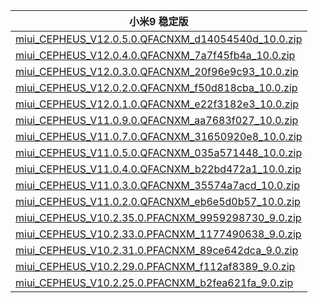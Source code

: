 | 小米9  稳定版    |
| ---- |
| [miui_CEPHEUS_V12.0.5.0.QFACNXM_d14054540d_10.0.zip](https://hugeota.d.miui.com/V12.0.5.0.QFACNXM/miui_CEPHEUS_V12.0.5.0.QFACNXM_d14054540d_10.0.zip)    |
| [miui_CEPHEUS_V12.0.4.0.QFACNXM_7a7f45fb4a_10.0.zip](https://hugeota.d.miui.com/V12.0.4.0.QFACNXM/miui_CEPHEUS_V12.0.4.0.QFACNXM_7a7f45fb4a_10.0.zip)    |
| [miui_CEPHEUS_V12.0.3.0.QFACNXM_20f96e9c93_10.0.zip](https://hugeota.d.miui.com/V12.0.3.0.QFACNXM/miui_CEPHEUS_V12.0.3.0.QFACNXM_20f96e9c93_10.0.zip)    |
| [miui_CEPHEUS_V12.0.2.0.QFACNXM_f50d818cba_10.0.zip](https://hugeota.d.miui.com/V12.0.2.0.QFACNXM/miui_CEPHEUS_V12.0.2.0.QFACNXM_f50d818cba_10.0.zip)    |
| [miui_CEPHEUS_V12.0.1.0.QFACNXM_e22f3182e3_10.0.zip](https://hugeota.d.miui.com/V12.0.1.0.QFACNXM/miui_CEPHEUS_V12.0.1.0.QFACNXM_e22f3182e3_10.0.zip)    |
| [miui_CEPHEUS_V11.0.9.0.QFACNXM_aa7683f027_10.0.zip](https://hugeota.d.miui.com/V11.0.9.0.QFACNXM/miui_CEPHEUS_V11.0.9.0.QFACNXM_aa7683f027_10.0.zip)    |
| [miui_CEPHEUS_V11.0.7.0.QFACNXM_31650920e8_10.0.zip](https://hugeota.d.miui.com/V11.0.7.0.QFACNXM/miui_CEPHEUS_V11.0.7.0.QFACNXM_31650920e8_10.0.zip)    |
| [miui_CEPHEUS_V11.0.5.0.QFACNXM_035a571448_10.0.zip](https://hugeota.d.miui.com/V11.0.5.0.QFACNXM/miui_CEPHEUS_V11.0.5.0.QFACNXM_035a571448_10.0.zip)    |
| [miui_CEPHEUS_V11.0.4.0.QFACNXM_b22bd472a1_10.0.zip](https://hugeota.d.miui.com/V11.0.4.0.QFACNXM/miui_CEPHEUS_V11.0.4.0.QFACNXM_b22bd472a1_10.0.zip)    |
| [miui_CEPHEUS_V11.0.3.0.QFACNXM_35574a7acd_10.0.zip](https://hugeota.d.miui.com/V11.0.3.0.QFACNXM/miui_CEPHEUS_V11.0.3.0.QFACNXM_35574a7acd_10.0.zip)    |
| [miui_CEPHEUS_V11.0.2.0.QFACNXM_eb6e5d0b57_10.0.zip](https://hugeota.d.miui.com/V11.0.2.0.QFACNXM/miui_CEPHEUS_V11.0.2.0.QFACNXM_eb6e5d0b57_10.0.zip)    |
| [miui_CEPHEUS_V10.2.35.0.PFACNXM_9959298730_9.0.zip](https://hugeota.d.miui.com/V10.2.35.0.PFACNXM/miui_CEPHEUS_V10.2.35.0.PFACNXM_9959298730_9.0.zip)    |
| [miui_CEPHEUS_V10.2.33.0.PFACNXM_1177490638_9.0.zip](https://hugeota.d.miui.com/V10.2.33.0.PFACNXM/miui_CEPHEUS_V10.2.33.0.PFACNXM_1177490638_9.0.zip)    |
| [miui_CEPHEUS_V10.2.31.0.PFACNXM_89ce642dca_9.0.zip](https://hugeota.d.miui.com/V10.2.31.0.PFACNXM/miui_CEPHEUS_V10.2.31.0.PFACNXM_89ce642dca_9.0.zip)    |
| [miui_CEPHEUS_V10.2.29.0.PFACNXM_f112af8389_9.0.zip](https://hugeota.d.miui.com/V10.2.29.0.PFACNXM/miui_CEPHEUS_V10.2.29.0.PFACNXM_f112af8389_9.0.zip)    |
| [miui_CEPHEUS_V10.2.25.0.PFACNXM_b2fea621fa_9.0.zip](https://hugeota.d.miui.com/V10.2.25.0.PFACNXM/miui_CEPHEUS_V10.2.25.0.PFACNXM_b2fea621fa_9.0.zip)    |
